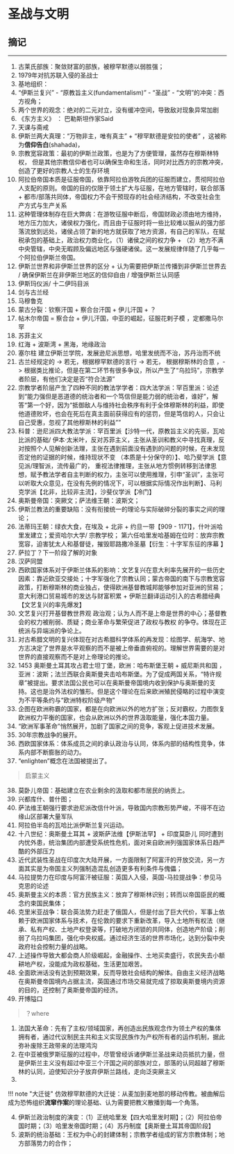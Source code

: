 # 圣战与文明


## 摘记
---

1. 古莱氏部族：聚敛财富的部族，被穆罕默德以弱胜强；
2. 1979年对抗苏联入侵的圣战士
3. 基地组织：
4. “伊斯兰复兴” - “原教旨主义(fundamentalism)” - “圣战” - “文明”的冲突：西方视角；
5. 两个世界的观念：绝对的二元对立，没有缓冲空间，导致敌对现象异常加剧
6. 《东方主义》 ： 巴勒斯坦作家Said 
7. 天课与斋戒
8. 伊斯兰两大真理：“万物非主，唯有真主” + “穆罕默德是安拉的使者” ，这被称为**信仰告白**(shahada)， 
9. 宗教宽容政策：最初的伊斯兰政策，也是为了方便管理，虽然存在穆斯林特权， 但是其他宗教信仰者也可以确保生命和生活，同时对比西方的宗教冲突，创造了更好的宗教人士的生存环境
10. 阿拉伯帝国本质是征服帝国，依靠阿拉伯游牧兵团的征服而建立，贯彻阿拉伯人支配的原则。帝国的目的仅限于领土扩大与征服，在地方管辖时，联合部落 + 都市/部落共同体，帝国权力不会干预现存的社会经济结构，不改变社会生产方式与生产关系
11. 这种管理体制存在巨大弊病：在游牧征服中断后，帝国财政必须由地方维持，地方压力加大，诸侯权力强化，而且由于征服时将一些比较难以服从的强力部落流放到远处，诸侯占领了新的地方就获取了地方资源，有自己的军队，在赋税承包的基础上，政治权力商业化，（1）诸侯之间的权力争 + （2）地方不满中央管辖，中央无暇顾及偏远地区与强硬诸侯。这一发展规律伴随了几乎每一个阿拉伯伊斯兰帝国。
12. 伊斯兰世界和非伊斯兰世界的区分 + 认为需要把伊斯兰传播到非伊斯兰世界去 / 确保伊斯兰在非伊斯兰地区的信仰自由 / 增强伊斯兰认同感 
13. 伊斯玛仪派/ 十二伊玛目派
14. 剑与古兰经
15. 马穆鲁克 
16. 蒙古分裂：钦察汗国 + 察合台汗国 + 伊儿汗国 + ？
17. 帖木尔帝国 = 察合台 + 伊儿汗国，中亚的崛起，征服花剌子模 ，定都撒马尔罕 
18. 苏菲主义 
19. 红海 + 波斯湾 + 黑海，地缘政治
20. 塞尔柱 建立伊斯兰学院，发展逊尼派思想，哈里发统而不治，苏丹治而不统
21. 古兰经规定的 -> 若无，根据穆罕默德的言行 -> 若无， 根据穆斯林的合意 ，-> 根据类比推论，但是在第二环节有很多争议，所以产生了“乌拉玛”，宗教学者阶层，有他们决定是否“符合法源”
22. 宗教学者阶层产生了四种不同的教法学学者：四大法学派：罕百里派：论述到“能力强但是恶道德的统治者和一个笃信但是能力弱的统治者，谁好”，解答“第一个好，因为“抵御敌人与维持社会秩序有利于全体穆斯林的利益，即使他道德败坏，也会在死后在真主面前获得应有的惩罚，但是笃信的人，只会让自己受惠，忽视了其他穆斯林的利益””
23. 科普：逊尼派四大教法学派：罕百里派【沙特一代，原教旨主义的先驱，瓦哈比派的基础/ 伊本·太米叶，反对苏菲主义，主张从圣训和教义中寻找真理，反对按照个人见解创新法理，主张在遇到前面没有遇到的问题的时候，在未发现否定他的证据的时候，维持现状不变 （本质是十分保守的）】、哈乃斐学派【意见派/理智派，流传最广的， 重视法律推理，主张从地方惯例转移到法律思想，赋予教法学者自主判断的权力，主张可以使用推理，引申“圣训”，主张可以听取大众意见，在没有先例的情况下，可以根据实际情况作出判断】、马利克学派【北非，比较非主流】，沙斐仪学派【冷门】
24. 奥斯曼帝国：突厥文；萨法维王朝：波斯文；
25. 伊斯兰教法的重要缺陷：没有衔接统一的理论与实际破碎分裂的事实之间的理论；
26. 法蒂玛王朝：绿衣大食，在埃及 + 北非 + 约旦一带【909 - 1171】，什叶派哈里发建立；爱资哈尔大学/ 宗教学校； 第六任哈里发哈基姆在位时：放弃宗教宽容，迫害犹太人和基督徒，摧毁耶路撒冷圣墓【衍生：十字军东征的序幕 】
27. 萨拉丁？下一阶段了解的对象
28. 汉萨同盟
29. 西欧国家体系对于伊斯兰体系的影响：文艺复兴在意大利率先展开的一些历史因素：靠近欧亚交接处；十字军强化了宗教认同；蒙古帝国的南下与宗教宽容政策，打断穆斯林的商业独占，使得欧洲基督教城邦能够参加对亚洲的贸易；意大利港口贸易城市的发达与财富积累 + 伊斯兰翻译运动引入的古希腊经典 【文艺复兴的率先爆发】
30. 文艺复兴打开基督教世界观 政治观；认为人而不是上帝是世界的中心；基督教会的权力被削弱、质疑；商业革命与繁荣促进了政权与教权 的争夺。体现在正统派与异端派的争论上。
31. 对古希腊文明的复兴体现在对古希腊科学体系的再发现：绘图学、航海学、地方志决定了世界是水平观察的而不是被上帝垂直俯视的。理解世界需要的是对世界的直接观察而不是对上帝理论的推论。
32. 1453 奥斯曼土耳其攻占君士坦丁堡，欧洲：哈布斯堡王朝 + 威尼斯共和国 ，亚洲：波斯；法兰西联合奥斯曼夹击哈布斯堡。为了促成两国关系，“特许规章”被提出。要求法国公民也可以在奥斯曼帝国境内收到保护与奥斯曼的支持。这也是治外法权的雏形。但是这个理论在后来欧洲殖民侵略的过程中演变为不平等条约与“欧洲特权阶级产物”
33. 企图在欧洲称霸的国家，都是在向欧洲以外的地方扩张；反对霸权，力图恢复欧洲权力平衡的国家，也会从欧洲以外的世界汲取能量，强化本国力量。
34. “欧洲军事革命”悄然展开，加剧了国家之间的竞争，客观上促进技术发展。
35. 30年宗教战争的展开。
36. 西欧国家体系：体系成员之间的承认政治与认同，体系内部的结构性竞争，体系内部不断膨胀的动力。
37. “enlighten”概念在法国被提出了。
> 启蒙主义
38. 莫卧儿帝国：基础建立在农业剩余的汲取和都市居民的纳贡上。
39. 兴都库什、普什图；
40. 萨法维王朝强行要求逊尼派改信什叶派，导致国内宗教形势严峻，不得不在边缘山区部署大量军队
41. 阿拉伯半岛的瓦哈比派伊斯兰复兴运动。
42. 十八世纪：奥斯曼土耳其 + 波斯萨法维【伊斯法罕】 + 印度莫卧儿 同时遭到内忧外患，统治集团内部遭受系统性危机，面对来自欧洲列强国家体系日趋严酷的外部压力
43. 近代武装性圣战在印度次大陆开展，一方面限制了阿富汗的开放交流，另一方面其实是为帝国主义列强制造混乱创造更多有利条件与傀儡；
44. 马拉提势力在印度与阿富汗被征服：英国人入侵，英国-马拉提战争：参见马克思的论述
45. 奥斯曼主义的本质：官方民族主义：放弃了穆斯林识别；转而以帝国臣民的概念约束国民集体；
46. 克里米亚战争：联合英法势力赶走了俄国人，但是付出了巨大代价，军事上依赖于欧洲国家体系与技术，在伦敦的要求下重新改革，导入土地所有权法（继承、私有产权、土地产权登录等，打破地方闭锁的共同体，创造地产阶级；削弱了乌拉吗集团，强化中央权威。通过经济生活的世界市场化，达到分裂中央政府社会控制力量的战略。
47. 上述操作导致大都会商人阶级崛起，金融操作、土地买卖盛行，农民失去小额耕地产权，没能成为政权基础，生活更加艰苦。
48. 全面欧洲话没有达到预期效果，反而导致社会结构的解体。自由主义经济战略在奥斯曼帝国境内占据主流，英国通过市场交易就完成了掠取奥斯曼境内资源的目的，还控制了奥斯曼帝国的经济。
49. 开博隘口
> ？where
1.  法国大革命：先有了主权/领域国家，再创造出民族观念作为领土产权的集体拥有者，通过代议制民主共和主义实现民族作为产权所有者的运作机制，据此弥补废除王政带来的法理鸿沟
2.  在中亚被俄罗斯征服的过程中，尽管曾经诉诸伊斯兰圣战来动员抵抗力量，但是伊斯兰主义没有超过中亚三个汗国之间的部族对立，部落的认同超越了穆斯林的认同，迫使知识分子放弃伊斯兰路线，走向泛突厥主义
3.  

!!! note "大迁徙"
    仿效穆罕默德的大迁徙：从麦加到麦地那的移动传教。被曲解后成为恐怖组织**流窜作案**的理论基础、认为需要把教义散播到每一个角落。


4.  伊斯兰政治制度的演变：（1）正统哈里发【四大哈里发时期】；（2）阿拉伯帝国时期；（3）哈里发帝国时期；（4）苏丹制度【奥斯曼土耳其帝国阶段】
5.  波斯的统治基础：王权为中心的封建体制；宗教学者组成的官方宗教体制；地方部落势力的合作；
